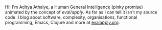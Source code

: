Hi! I'm Aditya Athalye, a Human General Intelligence (pinky promise)
animated by the concept of *eval/apply*. As far as I can tell it
isn't my source code. I blog about software, complexity, organisations,
functional programming, Emacs, Clojure and more at [evalapply.org](https://www.evalapply.org).
